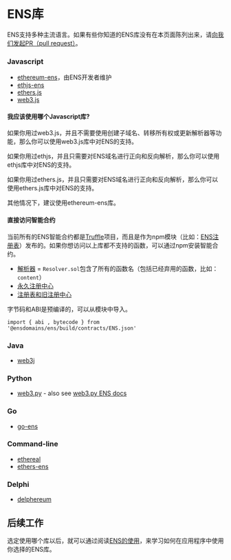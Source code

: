 # ENS库

ENS支持多种主流语言。如果有些你知道的ENS库没有在本页面陈列出来，请[向我们发起PR（pull request）](https://github.com/ensdomains/ens/compare)。

### Javascript

* [ethereum-ens](https://www.npmjs.com/package/ethereum-ens)，由ENS开发者维护
* [ethjs-ens](https://www.npmjs.com/package/ethjs-ens)
* [ethers.js](https://github.com/ethers-io/ethers.js)
* [web3.js](https://web3js.readthedocs.io/en/1.0/web3-eth-ens.html)

#### 我应该使用哪个Javascript库?

如果你用过web3.js，并且不需要使用创建子域名、转移所有权或更新解析器等功能，那么你可以使用web3.js库中对ENS的支持。

如果你用过ethjs，并且只需要对ENS域名进行正向和反向解析，那么你可以使用ethjs库中对ENS的支持。

如果你用过ethers.js，并且只需要对ENS域名进行正向和反向解析，那么你可以使用ethers.js库中对ENS的支持。

其他情况下，建议使用ethereum-ens库。

#### 直接访问智能合约

当前所有的ENS智能合约都是[Truffle](https://truffleframework.com)项目，而且是作为npm模块（比如：[ENS注册表](https://www.npmjs.com/package/@ensdomains/ens)）发布的。如果你想访问以上库都不支持的函数，可以通过npm安装智能合约。

* [解析器](https://www.npmjs.com/package/@ensdomains/resolver) = `Resolver.sol`包含了所有的函数名（包括已经弃用的函数，比如：`content`）
* [永久注册中心](https://www.npmjs.com/package/@ensdomains/ethregistrar)
* [注册表和旧注册中心](https://www.npmjs.com/package/@ensdomains/ens)

字节码和ABI是预编译的，可以从模块中导入。

```text
import { abi , bytecode } from '@ensdomains/ens/build/contracts/ENS.json'
```

### Java

* [web3j](https://github.com/web3j/web3j)

### Python

* [web3.py](https://github.com/ethereum/web3.py) - also see [web3.py ENS docs](https://web3py.readthedocs.io/en/stable/ens_overview.html)

### Go

* [go-ens](https://github.com/wealdtech/go-ens)

### Command-line

* [ethereal](https://github.com/wealdtech/ethereal)
* [ethers-ens](https://github.com/ethers-io/ethers-ens)

### Delphi

* [delphereum](https://github.com/svanas/delphereum)

## 后续工作

选定使用哪个库以后，就可以通过阅读[ENS的使用](working-with-ens.md)，来学习如何在应用程序中使用你选择的ENS库。

